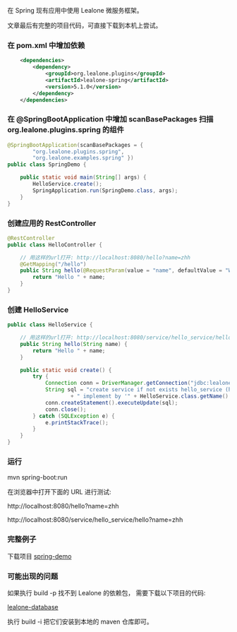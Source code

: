 在 Spring 现有应用中使用 Lealone 微服务框架。

文章最后有完整的项目代码，可直接下载到本机上尝试。


### 在 pom.xml 中增加依赖

```xml
    <dependencies>
        <dependency>
            <groupId>org.lealone.plugins</groupId>
            <artifactId>lealone-spring</artifactId>
            <version>5.1.0</version>
        </dependency>
    </dependencies>
```


### 在 @SpringBootApplication 中增加 scanBasePackages 扫描 org.lealone.plugins.spring 的组件

```java
@SpringBootApplication(scanBasePackages = {
        "org.lealone.plugins.spring",
        "org.lealone.examples.spring" })
public class SpringDemo {

    public static void main(String[] args) {
        HelloService.create();
        SpringApplication.run(SpringDemo.class, args);
    }
}
```

### 创建应用的 RestController

```java
@RestController
public class HelloController {

    // 用这样的url打开: http://localhost:8080/hello?name=zhh
    @GetMapping("/hello")
    public String hello(@RequestParam(value = "name", defaultValue = "World") String name) {
        return "Hello " + name;
    }
}
```

### 创建 HelloService

```java
public class HelloService {

    // 用这样的url打开: http://localhost:8080/service/hello_service/hello?name=zhh
    public String hello(String name) {
        return "Hello " + name;
    }

    public static void create() {
        try {
            Connection conn = DriverManager.getConnection("jdbc:lealone:embed:lealone", "root", "");
            String sql = "create service if not exists hello_service (hello(name varchar) varchar)" //
                    + " implement by '" + HelloService.class.getName() + "'";
            conn.createStatement().executeUpdate(sql);
            conn.close();
        } catch (SQLException e) {
            e.printStackTrace();
        }
    }
}
```


### 运行

mvn spring-boot:run


在浏览器中打开下面的 URL 进行测试:

http://localhost:8080/hello?name=zhh

http://localhost:8080/service/hello_service/hello?name=zhh



### 完整例子

下载项目 [spring-demo](https://github.com/lealone/Lealone-Examples/tree/main/spring-demo)



### 可能出现的问题

如果执行 build -p 找不到 Lealone 的依赖包，
需要下载以下项目的代码: 

[lealone-database](https://github.com/lealone/Lealone)


执行 build -i 把它们安装到本地的 maven 仓库即可。

